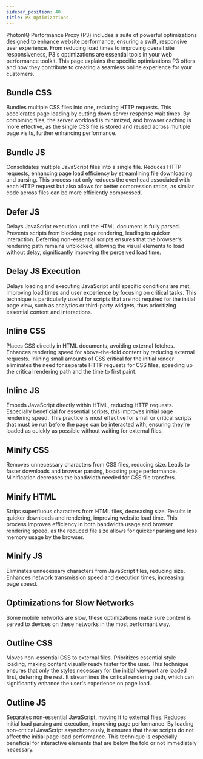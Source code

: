 ```yaml
---
sidebar_position: 40
title: P3 Optimizations
---
```


PhotonIQ Performance Proxy (P3) includes a suite of powerful optimizations designed to enhance website performance, ensuring a swift, responsive user experience. From reducing load times to improving overall site responsiveness, P3's optimizations are essential tools in your web performance toolkit. This page explains the specific optimizations P3 offers and how they contribute to creating a seamless online experience for your customers.

## Bundle CSS

Bundles multiple CSS files into one, reducing HTTP requests. This accelerates page loading by cutting down server response wait times. By combining files, the server workload is minimized, and browser caching is more effective, as the single CSS file is stored and reused across multiple page visits, further enhancing performance.

## Bundle JS

Consolidates multiple JavaScript files into a single file. Reduces HTTP requests, enhancing page load efficiency by streamlining file downloading and parsing. This process not only reduces the overhead associated with each HTTP request but also allows for better compression ratios, as similar code across files can be more efficiently compressed.

## Defer JS

Delays JavaScript execution until the HTML document is fully parsed. Prevents scripts from blocking page rendering, leading to quicker interaction. Deferring non-essential scripts ensures that the browser's rendering path remains unblocked, allowing the visual elements to load without delay, significantly improving the perceived load time.

## Delay JS Execution

Delays loading and executing JavaScript until specific conditions are met, improving load times and user experience by focusing on critical tasks. This technique is particularly useful for scripts that are not required for the initial page view, such as analytics or third-party widgets, thus prioritizing essential content and interactions.

## Inline CSS

Places CSS directly in HTML documents, avoiding external fetches. Enhances rendering speed for above-the-fold content by reducing external requests. Inlining small amounts of CSS critical for the initial render eliminates the need for separate HTTP requests for CSS files, speeding up the critical rendering path and the time to first paint.

## Inline JS

Embeds JavaScript directly within HTML, reducing HTTP requests. Especially beneficial for essential scripts, this improves initial page rendering speed. This practice is most effective for small or critical scripts that must be run before the page can be interacted with, ensuring they're loaded as quickly as possible without waiting for external files.

## Minify CSS

Removes unnecessary characters from CSS files, reducing size. Leads to faster downloads and browser parsing, boosting page performance. Minification decreases the bandwidth needed for CSS file transfers.

## Minify HTML

Strips superfluous characters from HTML files, decreasing size. Results in quicker downloads and rendering, improving website load time. This process improves efficiency in both bandwidth usage and browser rendering speed, as the reduced file size allows for quicker parsing and less memory usage by the browser.

## Minify JS

Eliminates unnecessary characters from JavaScript files, reducing size. Enhances network transmission speed and execution times, increasing page speed.

## Optimizations for Slow Networks

Some mobile networks are slow, these optimizations make sure content is served to devices on these networks in the most performant way.

## Outline CSS

Moves non-essential CSS to external files. Prioritizes essential style loading, making content visually ready faster for the user. This technique ensures that only the styles necessary for the initial viewport are loaded first, deferring the rest. It streamlines the critical rendering path, which can significantly enhance the user's experience on page load.

## Outline JS

Separates non-essential JavaScript, moving it to external files. Reduces initial load parsing and execution, improving page performance. By loading non-critical JavaScript asynchronously, it ensures that these scripts do not affect the initial page load performance. This technique is especially beneficial for interactive elements that are below the fold or not immediately necessary.
